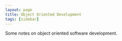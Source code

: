 ```yaml
---
layout: page
title: Object Oriented Development
tags: [sidebar]
---
```


Some notes on object oriented software development.


